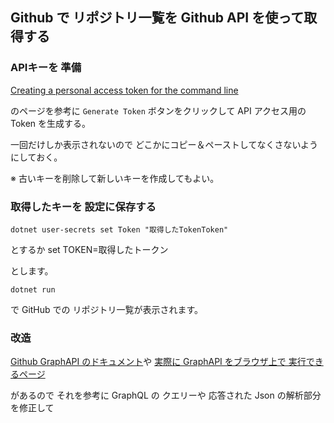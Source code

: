 ﻿## Github で リポジトリ一覧を Github API を使って取得する

### APIキーを 準備

[Creating a personal access token for the command line](https://help.github.com/en/github/authenticating-to-github/creating-a-personal-access-token-for-the-command-line)

のページを参考に `Generate Token` ボタンをクリックして API アクセス用の Token を生成する。

一回だけしか表示されないので どこかにコピー＆ペーストしてなくさないようにしておく。

※ 古いキーを削除して新しいキーを作成してもよい。

### 取得したキーを 設定に保存する

`dotnet user-secrets set Token "取得したTokenToken"`

とするか
set TOKEN=取得したトークン

とします。

```
dotnet run
```

で GitHub での リポジトリ一覧が表示されます。

### 改造

[Github GraphAPI のドキュメント](https://developer.github.com/v4/)や
[実際に GraphAPI をブラウザ上で 実行できるページ](https://developer.github.com/v4/explorer/)

があるので それを参考に GraphQL の クエリーや 応答された Json の解析部分を修正して
